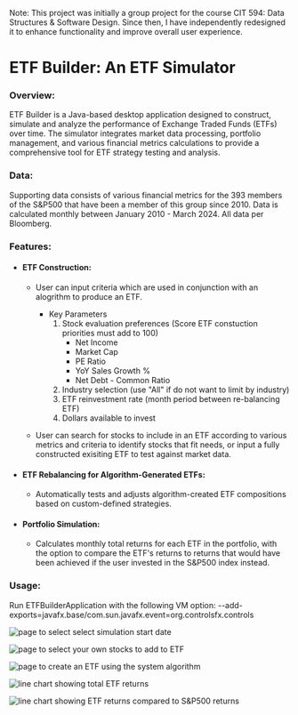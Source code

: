 Note: This project was initially a group project for the course CIT 594: Data Structures & Software Design. Since then, I have independently redesigned it to enhance functionality and improve overall user experience.

# **ETF Builder: An ETF Simulator**

### **Overview:**
ETF Builder is a Java-based desktop application designed to construct, simulate and analyze the performance of Exchange Traded Funds (ETFs) over time. The simulator integrates market data processing, portfolio management, and various financial metrics calculations to provide a comprehensive tool for ETF strategy testing and analysis. 

### **Data:**
Supporting data consists of various financial metrics for the 393 members of the S&P500 that have been a member of this group since 2010. Data is calculated monthly between January 2010 - March 2024. All data per Bloomberg. 

### **Features:**
- #### ETF Construction:
  - User can input criteria which are used in conjunction with an alogrithm to produce an ETF.
     - Key Parameters
       1. Stock evaluation preferences (Score ETF constuction priorities must add to 100)
          - Net Income
          * Market Cap
          * PE Ratio
          * YoY Sales Growth %
          * Net Debt - Common Ratio
        2. Industry selection (use "All" if do not want to limit by industry)
        3. ETF reinvestment rate (month period between re-balancing ETF)
        4. Dollars available to invest
        
  - User can search for stocks to include in an ETF according to various metrics and criteria to identify stocks that fit needs, or input a fully constructed exisiting ETF to test against market data.

- #### ETF Rebalancing for Algorithm-Generated ETFs:
  -  Automatically tests and adjusts algorithm-created ETF compositions based on custom-defined strategies.

- #### Portfolio Simulation:
  - Calculates monthly total returns for each ETF in the portfolio, with the option to compare the ETF's returns to returns that would have been achieved if the user invested in the S&P500 index instead.

### **Usage:**
Run ETFBuilderApplication with the following VM option: --add-exports=javafx.base/com.sun.javafx.event=org.controlsfx.controls



![page to select select simulation start date](https://github.com/user-attachments/assets/c986f3a3-a100-4a94-bd17-dedbbb26fd0c)

![page to select your own stocks to add to ETF](https://github.com/user-attachments/assets/33d4dbd2-c292-4cbd-95d9-4b26c2944f32)

![page to create an ETF using the system algorithm](https://github.com/user-attachments/assets/d9d19402-4573-4e93-9556-5fec2cf771bb)

![line chart showing total ETF returns](https://github.com/user-attachments/assets/f652a860-b943-4a83-a55b-8ed847f3397b)

![line chart showing ETF returns compared to S&P500 returns](https://github.com/user-attachments/assets/f1a9640e-9662-4b5a-9f72-0c9d04729743)

